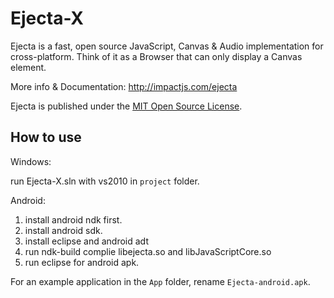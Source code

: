 # Ejecta-X

Ejecta is a fast, open source JavaScript, Canvas & Audio implementation for cross-platform. Think of it as a Browser that can only display a Canvas element.

More info & Documentation: http://impactjs.com/ejecta

Ejecta is published under the [MIT Open Source License](http://opensource.org/licenses/mit-license.php).


## How to use

Windows:

run Ejecta-X.sln with vs2010 in `project` folder.

Android:

1. install android ndk first.
2. install android sdk.
3. install eclipse and android adt
4. run ndk-build complie libejecta.so and libJavaScriptCore.so
5. run eclipse for android apk.

For an example application in the `App` folder, rename `Ejecta-android.apk`.